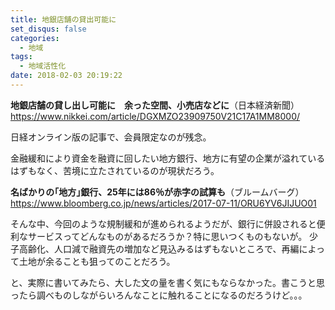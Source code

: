 ```yaml
---
title: 地銀店舗の貸出可能に
set_disqus: false
categories:
  - 地域
tags:
  - 地域活性化
date: 2018-02-03 20:19:22
---
```

**地銀店舗の貸し出し可能に　余った空間、小売店などに**（日本経済新聞）
<https://www.nikkei.com/article/DGXMZO23909750V21C17A1MM8000/>

日経オンライン版の記事で、会員限定なのが残念。

金融緩和により資金を融資に回したい地方銀行、地方に有望の企業が溢れているはずもなく、苦境に立たされているのが現状だろう。

**名ばかりの｢地方｣銀行、25年には86％が赤字の試算も**（ブルームバーグ）
https://www.bloomberg.co.jp/news/articles/2017-07-11/ORU6YV6JIJUO01

そんな中、今回のような規制緩和が進められるようだが、銀行に併設されると便利なサービスってどんなものがあるだろうか？特に思いつくものもないが。
少子高齢化、人口減で融資先の増加など見込みるはずもないところで、再編によって土地が余ることも狙ってのことだろう。

と、実際に書いてみたら、大した文の量を書く気にもならなかった。書こうと思ったら調べものしながらいろんなことに触れることになるのだろうけど。。。
